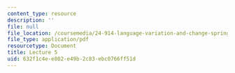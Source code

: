 ```yaml
---
content_type: resource
description: ''
file: null
file_location: /coursemedia/24-914-language-variation-and-change-spring-2019/632f1c4ee802e49b2c83ebc0766ff51d_MIT24_914s19_lec5.pdf
file_type: application/pdf
resourcetype: Document
title: Lecture 5
uid: 632f1c4e-e802-e49b-2c83-ebc0766ff51d
---
```

